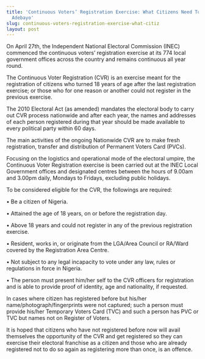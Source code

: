 ```yaml
---
title: 'Continuous Voters’ Registration Exercise: What Citizens Need To Know –Ishola
  Adebayo'
slug: continuous-voters-registration-exercise-what-citiz
layout: post
---
```


On April 27th, the Independent National Electoral Commission (INEC) commenced the continuous voters’ registration exercise at its 774 local government offices across the country and remains continuous all year round. 

The Continuous Voter Registration (CVR) is an exercise meant for the registration of citizens who turned 18 years of age after the last registration exercise; or those who for one reason or another could not register in the previous exercise.

The 2010 Electoral Act (as amended) mandates the electoral body to carry out CVR process nationwide and after each year, the names and addresses of each person registered during that year should be made available to every political party within 60 days. 

The main activities of the ongoing Nationwide CVR are to make fresh registration, transfer and distribution of Permanent Voters Card (PVCs).

Focusing on the logistics and operational mode of the electoral umpire, the Continuous Voter Registration exercise is been carried out at the INEC Local Government offices and designated centres between the hours of 9.00am and 3.00pm daily, Mondays to Fridays, excluding public holidays.

To be considered eligible for the CVR, the followings are required: 

•	Be a citizen of Nigeria.

•	Attained the age of 18 years, on or before the registration day.

•	Above 18 years and could not register in any of the previous registration exercise. 

•	Resident, works in, or originate from the LGA/Area Council or RA/Ward covered by the Registration Area Centre. 

•	Not subject to any legal incapacity to vote under any law, rules or regulations in force in Nigeria. 

•	The person must present him/her self to the CVR officers for registration and is able to provide proof of identity, age and nationality, if requested.

In cases where citizen has registered before but his/her name/photograph/fingerprints were not captured; such a person must provide his/her Temporary Voters Card (TVC) and such a person has PVC or TVC but names not on Register of Voters.

It is hoped that citizens who have not registered before now will avail themselves the opportunity of the CVR and get registered so they can exercise their electoral franchise as a citizen and those who are already registered not to do so again as registering more than once, is an offence.
